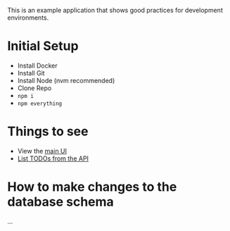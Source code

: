 This is an example application that shows good practices for development environments.

# Initial Setup

- Install Docker
- Install Git
- Install Node (nvm recommended)
- Clone Repo
- `npm i`
- `npm everything`

# Things to see

- View the [main UI](http://localhost:3000/)
- [List TODOs from the API](http://localhost:3001/todos)

# How to make changes to the database schema

...